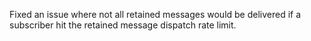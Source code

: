 Fixed an issue where not all retained messages would be delivered if a subscriber hit the retained message dispatch rate limit.
